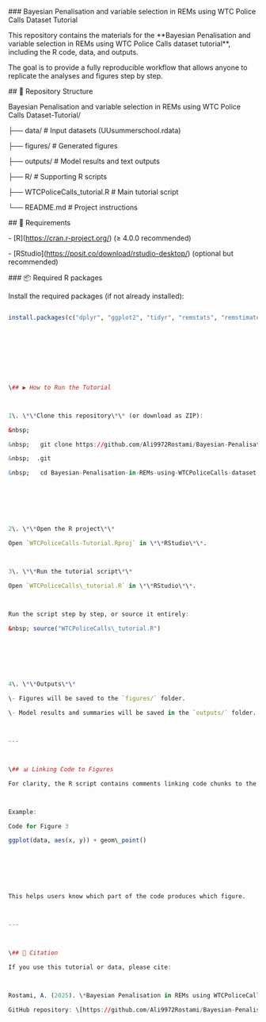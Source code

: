 \### Bayesian Penalisation and variable selection in REMs using WTC Police Calls Dataset Tutorial



This repository contains the materials for the \*\*Bayesian Penalisation and variable selection in REMs using WTC Police Calls dataset tutorial\*\*, including the R code, data, and outputs.

The goal is to provide a fully reproducible workflow that allows anyone to replicate the analyses and figures step by step.





\## 📂 Repository Structure

Bayesian Penalisation and variable selection in REMs using WTC Police Calls Dataset-Tutorial/

├── data/ # Input datasets (UUsummerschool.rdata)

├── figures/ # Generated figures

├── outputs/ # Model results and text outputs

├── R/ # Supporting R scripts

├── WTCPoliceCalls\_tutorial.R # Main tutorial script

└── README.md # Project instructions







\## 🔧 Requirements



\- \[R](https://cran.r-project.org/) (≥ 4.0.0 recommended)  

\- \[RStudio](https://posit.co/download/rstudio-desktop/) (optional but recommended)  



\### 📦 Required R packages



Install the required packages (if not already installed):



```r

install.packages(c("dplyr", "ggplot2", "tidyr", "remstats", "remstimate", "remify", "brms", "bayesplot"))









\## ▶️ How to Run the Tutorial  



1\. \*\*Clone this repository\*\* (or download as ZIP):  

&nbsp;   

&nbsp;   git clone https://github.com/Ali9972Rostami/Bayesian-Penalisation-in-REMs-using-WTCPoliceCalls-dataset

&nbsp;  .git

&nbsp;   cd Bayesian-Penalisation-in-REMs-using-WTCPoliceCalls-dataset







2\. \*\*Open the R project\*\*  

Open `WTCPoliceCalls-Tutorial.Rproj` in \*\*RStudio\*\*.



3\. \*\*Run the tutorial script\*\*  

Open `WTCPoliceCalls\_tutorial.R` in \*\*RStudio\*\*.  



Run the script step by step, or source it entirely:  

&nbsp; source("WTCPoliceCalls\_tutorial.R")







4\. \*\*Outputs\*\*  

\- Figures will be saved to the `figures/` folder.  

\- Model results and summaries will be saved in the `outputs/` folder.  



---



\## 📊 Linking Code to Figures  

For clarity, the R script contains comments linking code chunks to the figures/results in the tutorial paper.  



Example:  

Code for Figure 3

ggplot(data, aes(x, y)) + geom\_point()







This helps users know which part of the code produces which figure.  



---



\## 📝 Citation  

If you use this tutorial or data, please cite:  



Rostami, A. (2025). \*Bayesian Penalisation in REMs using WTCPoliceCalls dataset.\*  

GitHub repository: \[https://github.com/Ali9972Rostami/Bayesian-Penalisation-in-REMs-using-WTCPoliceCalls-dataset]











